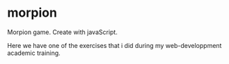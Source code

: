 # morpion
Morpion game. Create with javaScript.

Here we have one of the exercises that i did during my web-developpment academic training.
